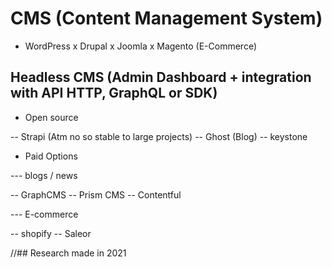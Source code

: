 # CMS (Content Management System)

- WordPress
  x Drupal
  x Joomla
  x Magento (E-Commerce)

## Headless CMS (Admin Dashboard + integration with API HTTP, GraphQL or SDK)

- Open source

-- Strapi (Atm no so stable to large projects)
-- Ghost (Blog)
-- keystone

- Paid Options

--- blogs / news

-- GraphCMS
-- Prism CMS
-- Contentful

--- E-commerce

-- shopify
-- Saleor

//## Research made in 2021
